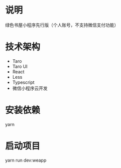 # 说明
绿色书屋小程序先行版（个人账号，不支持微信支付功能）

# 技术架构
- Taro
- Taro UI
- React
- Less
- Typescript
- 微信小程序云开发


# 安装依赖
yarn

# 启动项目
yarn run dev:weapp
